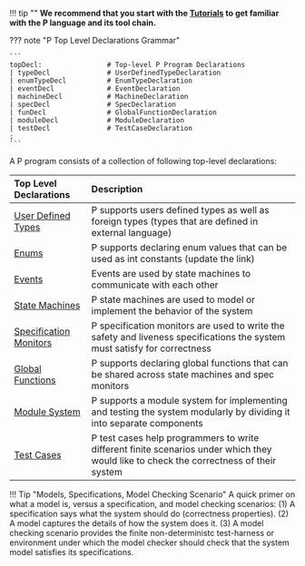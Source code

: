 !!! tip ""
    **We recommend that you start with the [Tutorials](tutsoutline.md) to get familiar with
    the P language and its tool chain.**

??? note "P Top Level Declarations Grammar"

    ```
    topDecl:                # Top-level P Program Declarations
    | typeDecl              # UserDefinedTypeDeclaration
    | enumTypeDecl          # EnumTypeDeclaration
    | eventDecl             # EventDeclaration
    | machineDecl           # MachineDeclaration
    | specDecl              # SpecDeclaration
    | funDecl               # GlobalFunctionDeclaration
    | moduleDecl            # ModuleDeclaration
    | testDecl              # TestCaseDeclaration
    ;
    ```

A P program consists of a collection of following top-level declarations:

| Top Level Declarations                       | Description                                                                                                                             |
| :------------------------------------------- | :-------------------------------------------------------------------------------------------------------------------------------------- |
| [User Defined Types](manual/datatypes.md)    | P supports users defined types as well as foreign types (types that are defined in external language)                                   |
| [Enums](manual/datatypes.md)                 | P supports declaring enum values that can be used as int constants (update the link)                                                    |
| [Events](manual/events.md)                   | Events are used by state machines to communicate with each other                                                                        |
| [State Machines](manual/statemachines.md)    | P state machines are used to model or implement the behavior of the system                                                              |
| [Specification Monitors](manual/monitors.md) | P specification monitors are used to write the safety and liveness specifications the system must satisfy for correctness               |
| [Global Functions](manual/functions.md)      | P supports declaring global functions that can be shared across state machines and spec monitors                                        |
| [Module System](manual/modulesystem.md)      | P supports a module system for implementing and testing the system modularly by dividing it into separate components                  |
| [Test Cases](manual/testcases.md)            | P test cases help programmers to write different finite scenarios under which they would like to check the correctness of their system |

!!! Tip "Models, Specifications, Model Checking Scenario"
    A quick primer on what a model
    is, versus a specification, and model checking scenarios: (1) A specification says what
    the system should do (correctness properties). (2) A model captures the details of how the
    system does it. (3) A model checking scenario provides the finite non-deterministc
    test-harness or environment under which the model checker should check that the system
    model satisfies its specifications.
